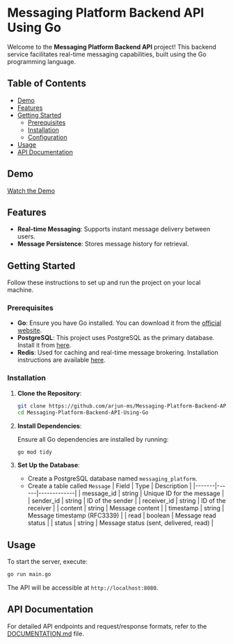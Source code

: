 # Messaging Platform Backend API Using Go

Welcome to the **Messaging Platform Backend API** project! This backend service facilitates real-time messaging capabilities, built using the Go programming language.

## Table of Contents

- [Demo](#demo)
- [Features](#features)
- [Getting Started](#getting-started)
  - [Prerequisites](#prerequisites)
  - [Installation](#installation)
  - [Configuration](#configuration)
- [Usage](#usage)
- [API Documentation](#api-documentation)

## Demo

[Watch the Demo](https://www.loom.com/embed/aa24d1f6a65d4c01ba9b8c37bc79cd1b?sid=cd8af047-168d-4a18-8a99-67cb45d852a1)


## Features

- **Real-time Messaging**: Supports instant message delivery between users.
- **Message Persistence**: Stores message history for retrieval.

## Getting Started

Follow these instructions to set up and run the project on your local machine.

### Prerequisites

- **Go**: Ensure you have Go installed. You can download it from the [official website](https://golang.org/dl/).
- **PostgreSQL**: This project uses PostgreSQL as the primary database. Install it from [here](https://www.postgresql.org/download/).
- **Redis**: Used for caching and real-time message brokering. Installation instructions are available [here](https://redis.io/download).

### Installation

1. **Clone the Repository**:

   ```bash
   git clone https://github.com/arjun-ms/Messaging-Platform-Backend-API-Using-Go.git
   cd Messaging-Platform-Backend-API-Using-Go
   ```

2. **Install Dependencies**:

   Ensure all Go dependencies are installed by running:

   ```bash
   go mod tidy
   ```

3. **Set Up the Database**:

   - Create a PostgreSQL database named `messaging_platform`.
   - Create a table called `Message`
     | Field | Type | Description |
     |-------|------|-------------|
     | message_id | string | Unique ID for the message |
     | sender_id | string | ID of the sender |
     | receiver_id | string | ID of the receiver |
     | content | string | Message content |
     | timestamp | string | Message timestamp (RFC3339) |
     | read | boolean | Message read status |
     | status | string | Message status (sent, delivered, read) |

## Usage

To start the server, execute:

```bash
go run main.go
```

The API will be accessible at `http://localhost:8080`.

## API Documentation

For detailed API endpoints and request/response formats, refer to the [DOCUMENTATION.md](DOCUMENTATION.md) file.
